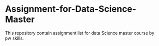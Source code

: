 # Assignment-for-Data-Science-Master
This repository contain assignment list for data Science master course by pw skills.
